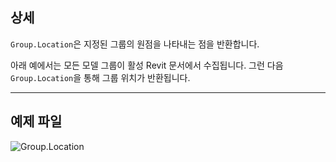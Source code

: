 ## 상세
`Group.Location`은 지정된 그룹의 원점을 나타내는 점을 반환합니다.

아래 예에서는 모든 모델 그룹이 활성 Revit 문서에서 수집됩니다. 그런 다음 `Group.Location`을 통해 그룹 위치가 반환됩니다.

___
## 예제 파일

![Group.Location](./Revit.Elements.Group.Location_img.jpg)
